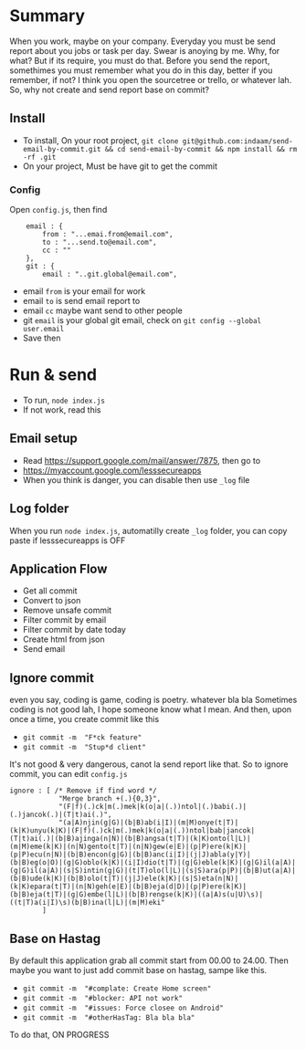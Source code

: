 # Summary
When you work, maybe on your company.
Everyday you must be send report about you jobs or task per day. Swear is anoying by me. Why, for what?
But if its require, you must do that.
Before you send the report, somethimes you must remember what you do in this day, better if you remember, if not? I think you open the sourcetree or trello, or whatever lah.
So, why not create and send report base on commit?

## Install
* To install, On your root project, `git clone git@github.com:indaam/send-email-by-commit.git && cd send-email-by-commit && npm install && rm -rf .git`
* On your project, Must be have git to get the commit

### Config
Open `config.js`, then find
```
    email : {
        from : "...emai.from@email.com",
        to : "...send.to@email.com",
        cc : ""
    },
    git : {
        email : "..git.global@email.com",
```
* email `from` is your email for work
* email `to` is send email report to
* email `cc` maybe want send to other people
* git `email` is your global git email, check on `git config --global user.email`
* Save then

# Run & send
* To run, `node index.js`
* If not work, read this

## Email setup
* Read https://support.google.com/mail/answer/7875, then go to
* https://myaccount.google.com/lesssecureapps
* When you think is danger, you can disable then use `_log` file

## Log folder
When you run `node index.js`, automatilly create `_log` folder, you can copy paste if lesssecureapps is OFF

## Application Flow
* Get all commit
* Convert to json
* Remove unsafe commit
* Filter commit by email
* Filter commit by date today
* Create html from json
* Send email

## Ignore commit
even you say, coding is game, coding is poetry. whatever bla bla
Sometimes coding is not good lah, I hope someone know what I mean.
And then, upon once a time, you create commit like this
* `git commit -m  "F*ck feature"`
* `git commit -m  "Stup*d client"`

It's not good & very dangerous, canot la send report like that. So to ignore commit, you can edit `config.js`
```
ignore : [ /* Remove if find word */
            "Merge branch +(.){0,3}",
            "(F|f)(.)ck|m(.)mek|k(o|a|(.))ntol|(.)babi(.)|(.)jancok(.)|(T|t)ai(.)",
            "(a|A)njin(g|G)|(b|B)ab(i|I)|(m|M)onye(t|T)|(k|K)unyu(k|K)|(F|f)(.)ck|m(.)mek|k(o|a|(.))ntol|bab|jancok|(T|t)ai(.)|(b|B)ajinga(n|N)|(b|B)angsa(t|T)|(k|K)onto(l|L)|(m|M)eme(k|K)|(n|N)gento(t|T)|(n|N)gew(e|E)|(p|P)ere(k|K)|(p|P)ecu(n|N)|(b|B)encon(g|G)|(b|B)anc(i|I)|(j|J)abla(y|Y)|(b|B)eg(o|O)|(g|G)oblo(k|K)|(i|I)dio(t|T)|(g|G)eble(k|K)|(g|G)il(a|A)|(g|G)il(a|A)|(s|S)intin(g|G)|(t|T)olo(l|L)|(s|S)ara(p|P)|(b|B)ut(a|A)|(b|B)ude(k|K)|(b|B)olo(t|T)|(j|J)ele(k|K)|(s|S)eta(n|N)|(k|K)epara(t|T)|(n|N)geh(e|E)|(b|B)eja(d|D)|(p|P)ere(k|K)|(b|B)eja(t|T)|(g|G)embe(l|L)|(b|B)rengse(k|K)|((a|A)s(u|U)\s)|((t|T)a(i|I)\s)(b|B)ina(l|L)|(m|M)eki"
        ]
```

## Base on Hastag
By default this application grab all commit start from 00.00 to 24.00.
Then maybe you want to just add commit base on hastag, sampe like this.
* `git commit -m  "#complate: Create Home screen"`
* `git commit -m  "#blocker: API not work"`
* `git commit -m  "#issues: Force closee on Android"`
* `git commit -m  "#otherHasTag: Bla bla bla"`

To do that, ON PROGRESS
